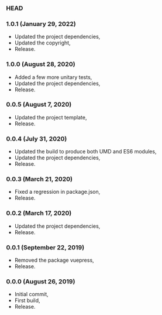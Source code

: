 ### HEAD

### 1.0.1 (January 29, 2022)

  * Updated the project dependencies,
  * Updated the copyright,
  * Release.


### 1.0.0 (August 28, 2020)

  * Added a few more unitary tests,
  * Updated the project dependencies,
  * Release.


### 0.0.5 (August 7, 2020)

  * Updated the project template,
  * Release.


### 0.0.4 (July 31, 2020)

  * Updated the build to produce both UMD and ES6 modules,
  * Updated the project dependencies,
  * Release.


### 0.0.3 (March 21, 2020)

  * Fixed a regression in package.json,
  * Release.


### 0.0.2 (March 17, 2020)

  * Updated the project dependencies,
  * Release.


### 0.0.1 (September 22, 2019)

  * Removed the package vuepress,
  * Release.


### 0.0.0 (August 26, 2019)

  * Initial commit,
  * First build,
  * Release.
